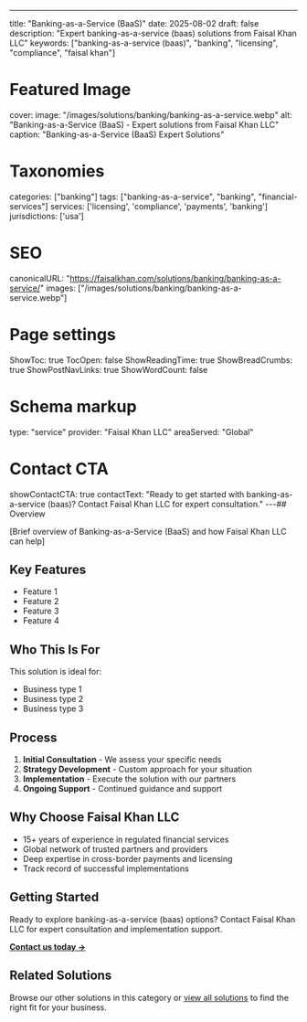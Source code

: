 ---
title: "Banking-as-a-Service (BaaS)"
date: 2025-08-02
draft: false
description: "Expert banking-as-a-service (baas) solutions from Faisal Khan LLC"
keywords: ["banking-as-a-service (baas)", "banking", "licensing", "compliance", "faisal khan"]

# Featured Image
cover:
    image: "/images/solutions/banking/banking-as-a-service.webp"
    alt: "Banking-as-a-Service (BaaS) - Expert solutions from Faisal Khan LLC"
    caption: "Banking-as-a-Service (BaaS) Expert Solutions"

# Taxonomies
categories: ["banking"]
tags: ["banking-as-a-service", "banking", "financial-services"]
services: ['licensing', 'compliance', 'payments', 'banking']
jurisdictions: ['usa']

# SEO
canonicalURL: "https://faisalkhan.com/solutions/banking/banking-as-a-service/"
images: ["/images/solutions/banking/banking-as-a-service.webp"]

# Page settings
ShowToc: true
TocOpen: false
ShowReadingTime: true
ShowBreadCrumbs: true
ShowPostNavLinks: true
ShowWordCount: false

# Schema markup
type: "service"
provider: "Faisal Khan LLC"
areaServed: "Global"

# Contact CTA
showContactCTA: true
contactText: "Ready to get started with banking-as-a-service (baas)? Contact Faisal Khan LLC for expert consultation."
---## Overview

[Brief overview of Banking-as-a-Service (BaaS) and how Faisal Khan LLC can help]

## Key Features

- Feature 1
- Feature 2  
- Feature 3
- Feature 4

## Who This Is For

This solution is ideal for:

- Business type 1
- Business type 2
- Business type 3

## Process

1. **Initial Consultation** - We assess your specific needs
2. **Strategy Development** - Custom approach for your situation  
3. **Implementation** - Execute the solution with our partners
4. **Ongoing Support** - Continued guidance and support

## Why Choose Faisal Khan LLC

- 15+ years of experience in regulated financial services
- Global network of trusted partners and providers
- Deep expertise in cross-border payments and licensing
- Track record of successful implementations

## Getting Started

Ready to explore banking-as-a-service (baas) options? Contact Faisal Khan LLC for expert consultation and implementation support.

**[Contact us today →](mailto:contact@faisalkhan.com)**

## Related Solutions

Browse our other solutions in this category or [view all solutions](/solutions/) to find the right fit for your business.
